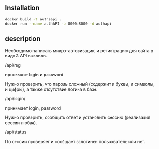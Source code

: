 ## Installation

```bash
docker build -t authsapi .
docker run --name authAPI -p 8000:8000 -d authapi
```

## description
Необходимо написать микро-авторизацию и регистрацию для сайта в виде 3 API вызовов.

/api/reg

принимает login и password

Нужно проверить, что пароль сложный (содержит и буквы, и символы, и цифры), а также отсутствие логина в базе.

/api/login/

принимает login, password

Нужно проверить, сообщить ответ и установить сессию (реализация сессии любая).

/api/status

По сессии проверяет и сообщает залогинен пользователь или нет.
